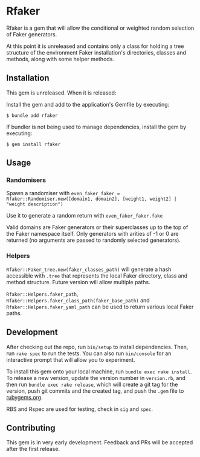 # Rfaker

Rfaker is a gem that will allow the conditional or weighted random selection of Faker generators.

At this point it is unreleased and contains only a class for holding a tree structure of the environment Faker installation's directories, classes and methods, along with some helper methods.

## Installation

This gem is unreleased. When it is released:

Install the gem and add to the application's Gemfile by executing:

    $ bundle add rfaker

If bundler is not being used to manage dependencies, install the gem by executing:

    $ gem install rfaker

## Usage

### Randomisers
Spawn a randomiser with `even_faker_faker = Rfaker::Randomiser.new([domain1, domain2], [weight1, weight2] | "weight description")`

Use it to generate a random return with `even_faker_faker.fake`

Valid domains are Faker generators or their superclasses up to the top of the Faker namespace itself. Only generators with arities of -1 or 0 are returned (no arguments are passed to randomly selected generators).

### Helpers
`Rfaker::Faker_tree.new(faker_classes_path)` will generate a hash accessible with `.tree` that represents the local Faker directory, class and method structure. Future version will allow multiple paths.

`Rfaker::Helpers.faker_path`, `Rfaker::Helpers.faker_class_path(faker_base_path)` and `Rfaker::Helpers.faker_yaml_path` can be used to return various local Faker paths.

## Development

After checking out the repo, run `bin/setup` to install dependencies. Then, run `rake spec` to run the tests. You can also run `bin/console` for an interactive prompt that will allow you to experiment.

To install this gem onto your local machine, run `bundle exec rake install`. To release a new version, update the version number in `version.rb`, and then run `bundle exec rake release`, which will create a git tag for the version, push git commits and the created tag, and push the `.gem` file to [rubygems.org](https://rubygems.org).

RBS and Rspec are used for testing, check in `sig` and `spec`.

## Contributing

This gem is in very early development. Feedback and PRs will be accepted after the first release.
